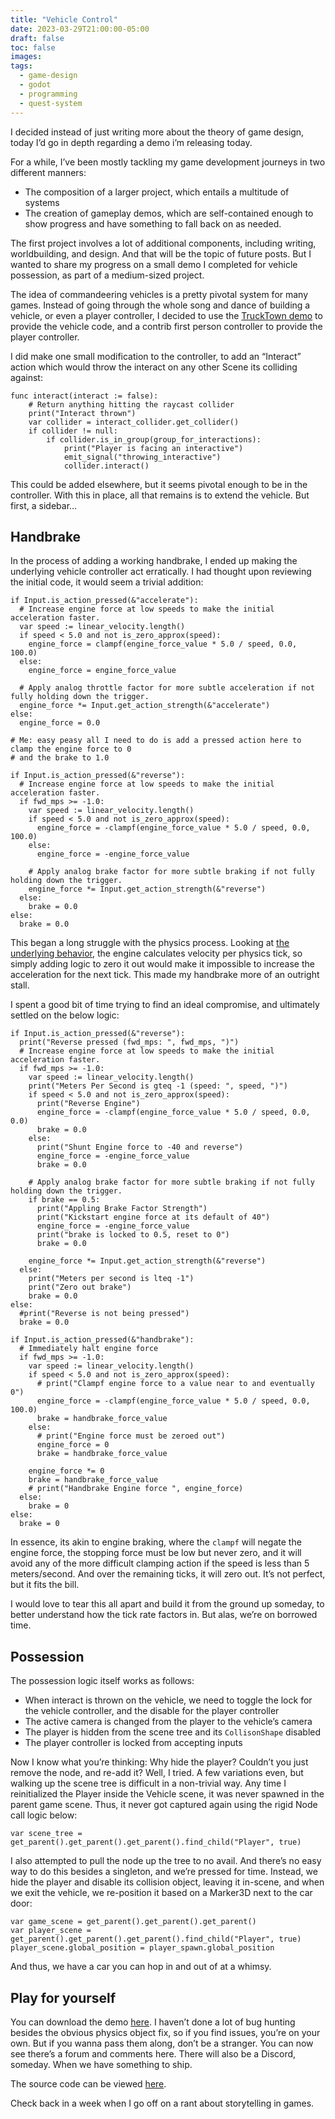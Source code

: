 ```yaml
---
title: "Vehicle Control"
date: 2023-03-29T21:00:00-05:00
draft: false
toc: false
images:
tags:
  - game-design
  - godot
  - programming
  - quest-system
---
```


I decided instead of just writing more about the theory of game design, today I’d go in depth regarding a demo i’m releasing today.

For a while, I’ve been mostly tackling my game development journeys in two different manners:

* The composition of a larger project, which entails a multitude of systems
* The creation of gameplay demos, which are self-contained enough to show progress and have something to fall back on as needed.

The first project involves a lot of additional components, including writing, worldbuilding, and design. And that will be the topic of future posts. But I wanted to share my progress on a small demo I completed for vehicle possession, as part of a medium-sized project.

The idea of commandeering vehicles is a pretty pivotal system for many games. Instead of going through the whole song and dance of building a vehicle, or even a player controller, I decided to use the [TruckTown demo](https://github.com/godotengine/godot-demo-projects/tree/4.0/3d/truck_town) to provide the vehicle code, and a contrib first person controller to provide the player controller.

I did make one small modification to the controller, to add an “Interact” action which would throw the interact on any other Scene its colliding against:

```gdscript
func interact(interact := false):
	# Return anything hitting the raycast collider
	print("Interact thrown")
	var collider = interact_collider.get_collider()
	if collider != null:
		if collider.is_in_group(group_for_interactions):
			print("Player is facing an interactive")
			emit_signal("throwing_interactive")
			collider.interact()
```

This could be added elsewhere, but it seems pivotal enough to be in the controller. With this in place, all that remains is to extend the vehicle. But first, a sidebar…

## Handbrake

In the process of adding a working handbrake, I ended up making the underlying vehicle controller act erratically. I had thought upon reviewing the initial code, it would seem a trivial addition:

```gdscript
if Input.is_action_pressed(&"accelerate"):
  # Increase engine force at low speeds to make the initial acceleration faster.
  var speed := linear_velocity.length()
  if speed < 5.0 and not is_zero_approx(speed):
    engine_force = clampf(engine_force_value * 5.0 / speed, 0.0, 100.0)
  else:
    engine_force = engine_force_value

  # Apply analog throttle factor for more subtle acceleration if not fully holding down the trigger.
  engine_force *= Input.get_action_strength(&"accelerate")
else:
  engine_force = 0.0

# Me: easy peasy all I need to do is add a pressed action here to clamp the engine force to 0
# and the brake to 1.0

if Input.is_action_pressed(&"reverse"):
  # Increase engine force at low speeds to make the initial acceleration faster.
  if fwd_mps >= -1.0:
    var speed := linear_velocity.length()
    if speed < 5.0 and not is_zero_approx(speed):
      engine_force = -clampf(engine_force_value * 5.0 / speed, 0.0, 100.0)
    else:
      engine_force = -engine_force_value

    # Apply analog brake factor for more subtle braking if not fully holding down the trigger.
    engine_force *= Input.get_action_strength(&"reverse")
  else:
    brake = 0.0
else:
  brake = 0.0
```

This began a long struggle with the physics process. Looking at [the underlying behavior](https://github.com/godotengine/godot-demo-projects/blob/4.0/3d/truck_town/vehicles/vehicle.gd), the engine calculates velocity per physics tick, so simply adding logic to zero it out would make it impossible to increase the acceleration for the next tick. This made my handbrake more of an outright stall.

I spent a good bit of time trying to find an ideal compromise, and ultimately settled on the below logic: 

```gdscript
if Input.is_action_pressed(&"reverse"):
  print("Reverse pressed (fwd_mps: ", fwd_mps, ")")
  # Increase engine force at low speeds to make the initial acceleration faster.
  if fwd_mps >= -1.0:
    var speed := linear_velocity.length()
    print("Meters Per Second is gteq -1 (speed: ", speed, ")")
    if speed < 5.0 and not is_zero_approx(speed):
      print("Reverse Engine")
      engine_force = -clampf(engine_force_value * 5.0 / speed, 0.0, 0.0)
      brake = 0.0
    else:
      print("Shunt Engine force to -40 and reverse")
      engine_force = -engine_force_value
      brake = 0.0

    # Apply analog brake factor for more subtle braking if not fully holding down the trigger.
    if brake == 0.5:
      print("Appling Brake Factor Strength")
      print("Kickstart engine force at its default of 40")
      engine_force = -engine_force_value
      print("brake is locked to 0.5, reset to 0")
      brake = 0.0
    
    engine_force *= Input.get_action_strength(&"reverse")
  else:
    print("Meters per second is lteq -1")
    print("Zero out brake")
    brake = 0.0
else:
  #print("Reverse is not being pressed")
  brake = 0.0

if Input.is_action_pressed(&"handbrake"):
  # Immediately halt engine force
  if fwd_mps >= -1.0:
    var speed := linear_velocity.length()
    if speed < 5.0 and not is_zero_approx(speed):
      # print("Clampf engine force to a value near to and eventually 0")
      engine_force = -clampf(engine_force_value * 5.0 / speed, 0.0, 100.0)
      brake = handbrake_force_value
    else:
      # print("Engine force must be zeroed out")
      engine_force = 0
      brake = handbrake_force_value

    engine_force *= 0
    brake = handbrake_force_value
    # print("Handbrake Engine force ", engine_force)
  else:
    brake = 0
else:
  brake = 0
```

In essence, its akin to engine braking, where the `clampf` will negate the engine force, the stopping force must be low but never zero, and it will avoid any of the more difficult clamping action if the speed is less than 5 meters/second. And over the remaining ticks, it will zero out. It’s not perfect, but it fits the bill.

I would love to tear this all apart and build it from the ground up someday, to better understand how the tick rate factors in. But alas, we’re on borrowed time.

## Possession

The possession logic itself works as follows:

* When interact is thrown on the vehicle, we need to toggle the lock for the vehicle controller, and the disable for the player controller
* The active camera is changed from the player to the vehicle’s camera
* The player is hidden from the scene tree and its `CollisonShape` disabled
* The player controller is locked from accepting inputs

Now I know what you’re thinking: Why hide the player? Couldn’t you just remove the node, and re-add it? Well, I tried. A few variations even, but walking up the scene tree is difficult in a non-trivial way. Any time I reinitialized the Player inside the Vehicle scene, it was never spawned in the parent game scene. Thus, it never got captured again using the rigid Node call logic below:

```gdscript
var scene_tree = get_parent().get_parent().get_parent().find_child("Player", true)
```

I also attempted to pull the node up the tree to no avail. And there’s no easy way to do this besides a singleton, and we’re pressed for time. Instead, we hide the player and disable its collision object, leaving it in-scene, and when we exit the vehicle, we re-position it based on a Marker3D next to the car door:

```gdscript
var game_scene = get_parent().get_parent().get_parent()
var player_scene = get_parent().get_parent().get_parent().find_child("Player", true)
player_scene.global_position = player_spawn.global_position
```

And thus, we have a car you can hop in and out of at a whimsy.

## Play for yourself

You can download the demo [here](/files/cardrive). I haven’t done a lot of bug hunting besides the obvious physics object fix, so if you find issues, you’re on your own. But if you wanna pass them along, don’t be a stranger. You can now see there’s a forum and comments here. There will also be a Discord, someday. When we have something to ship.

The source code can be viewed [here](https://github.com/ghostfreeman/carposessdemo).

Check back in a week when I go off on a rant about storytelling in games.